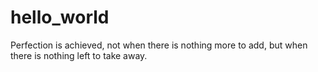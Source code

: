 # hello_world
Perfection is achieved, not when there is nothing more to add, but when there is nothing left to take away.
